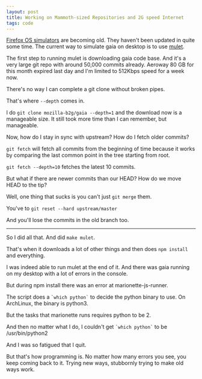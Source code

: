 ```yaml
---
layout: post
title: Working on Mammoth-sized Repositories and 2G speed Internet
tags: code
---
```

[Firefox OS simulators](https://ftp.mozilla.org/pub/labs/fxos-simulator/) are becoming old. They haven't been updated in quite some time. The current way to simulate gaia on desktop is to use [mulet](https://developer.mozilla.org/en-US/Firefox_OS/Developing_Gaia/Different_ways_to_run_Gaia#Using_Gaia_in_Firefox_Mulet).

The first step to running mulet is downloading gaia code base. And it's a very large git repo with around 50,000 commits already. Aeroway 80 GB for this month expired last day and I'm limited to 512Kbps speed for a week now.

There's no way I can complete a git clone without broken pipes.

That's where `--depth` comes in.

I do `git clone mozilla-b2g/gaia --depth=1` and the download now is a manageable size. It still took more time than I can remember, but manageable.

Now, how do I stay in sync with upstream? How do I fetch older commits?

`git fetch` will fetch all commits from the beginning of time because it works by comparing the last common point in the tree starting from root.

`git fetch --depth=10` fetches the latest 10 commits.

But what if there are newer commits than our HEAD? How do we move HEAD to the tip?

Well, one thing that sucks is you can't just `git merge` them.

You've to `git reset --hard upstream/master`

And you'll lose the commits in the old branch too.

---

So I did all that. And did `make mulet`.

That's when it downloads a lot of other things and then does `npm install` and everything.

I was indeed able to run mulet at the end of it. And there was gaia running on my desktop with a lot of errors in the console.

But during npm install there was an error at marionette-js-runner.

The script does a `` `which python` `` to decide the python binary to use. On ArchLinux, the binary is python3.

But the tasks that marionette runs requires python to be 2.

And then no matter what I do, I couldn't get `` `which python` `` to be /usr/bin/python2

And I was so fatigued that I quit.

But that's how programming is. No matter how many errors you see, you keep coming back to it. Trying new ways, stubbornly trying to make old ways work.
